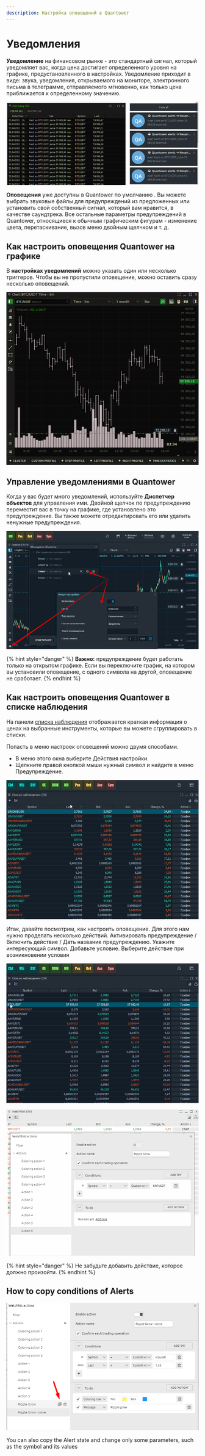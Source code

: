 ```yaml
---
description: Настройка оповещений в Quantower
---
```


# Уведомления

**Уведомление** на финансовом рынке - это стандартный сигнал, который уведомляет вас, когда цена достигает определенного уровня на графике, предустановленного в настройках. Уведомление приходит в виде: звука, уведомления, открываемого на мониторе, электронного письма в телеграмме, отправляемого мгновенно, как только цена приближается к определенному значению.

![](../.gitbook/assets/image%20%28210%29.png)

**Оповещения** уже доступны в Quantower по умолчанию . Вы можете выбрать звуковые файлы для предупреждений из предложенных или установить свой собственный сигнал, который вам нравится, в качестве саундтрека. Все остальные параметры предупреждений в Quantower, относящиеся к обычным графическим фигурам - изменение цвета, перетаскивание, вызов меню двойным щелчком и т. д.

## Как настроить оповещения Quantower на графике

В **настройках уведомлений** можно указать один или несколько триггеров. Чтобы вы не пропустили оповещение, можно оставить сразу несколько оповещений.  

![](../.gitbook/assets/124.gif)

## Управление уведомлениями в Quantower

Когда у вас будет много уведомлений, используйте **Диспетчер объектов** для управления ими. Двойной щелчок по предупреждению переместит вас в точку на графике, где установлено это предупреждение. Вы также можете отредактировать его или удалить ненужные предупреждения.

![](../.gitbook/assets/dispetcher-obektov.png)

{% hint style="danger" %}
**Важно:** предупреждение будет работать только на открытом графике. Если вы переключите график, на котором вы установили оповещение, с одного символа на другой, оповещение не сработает.
{% endhint %}

## Как настроить оповещения Quantower в списке наблюдения

На панели [списка наблюдения](https://app.gitbook.com/@quantower/s/quantower-ru/~/drafts/-MaTw4ofFETlRDhQugU7/analytics-panels/watchlist) отображается краткая информация о ценах на выбранные инструменты, которые вы можете сгруппировать в списки.   
  
Попасть в меню настроек оповещений можно двумя способами.

* В меню этого окна выберите Действия настройки.
* Щелкните правой кнопкой мыши нужный символ и найдите в меню Предупреждение.

![](../.gitbook/assets/menyu-nastroek-opoveshenii.gif)

 Итак, давайте посмотрим, как настроить оповещение. Для этого нам нужно проделать несколько действий. Активировать предупреждение / Включить действие / Дать название предупреждению. Укажите интересующий символ. Добавьте условие. Выберите действие при возникновении условия

![](../.gitbook/assets/opoveshenie-kak-sozdat.gif)

![](../.gitbook/assets/animaciya-2-.gif)

{% hint style="danger" %}
Не забудьте добавить действие, которое должно произойти.
{% endhint %}

## How to copy conditions of Alerts

![](../.gitbook/assets/image%20%28215%29.png)

You can also copy the Alert state and change only some parameters, such as the symbol and its values

